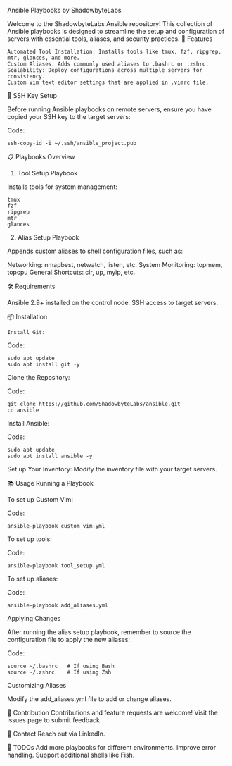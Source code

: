 Ansible Playbooks by ShadowbyteLabs

Welcome to the ShadowbyteLabs Ansible repository! This collection of Ansible playbooks is designed to streamline the setup and configuration of servers with essential tools, aliases, and security practices.
🚀 Features

    Automated Tool Installation: Installs tools like tmux, fzf, ripgrep, mtr, glances, and more.
    Custom Aliases: Adds commonly used aliases to .bashrc or .zshrc.
    Scalability: Deploy configurations across multiple servers for consistency.
    Custom Vim text editor settings that are applied in .vimrc file.

🔑 SSH Key Setup

Before running Ansible playbooks on remote servers, ensure you have copied your SSH key to the target servers:

Code:

    ssh-copy-id -i ~/.ssh/ansible_project.pub

📋 Playbooks Overview
1. Tool Setup Playbook

Installs tools for system management:

    tmux
    fzf
    ripgrep
    mtr
    glances

2. Alias Setup Playbook

Appends custom aliases to shell configuration files, such as:

Networking: nmapbest, netwatch, listen, etc.
System Monitoring: topmem, topcpu
General Shortcuts: clr, up, myip, etc.

🛠️ Requirements

Ansible 2.9+ installed on the control node.
SSH access to target servers.

📦 Installation

    Install Git:

Code:

    sudo apt update
    sudo apt install git -y

Clone the Repository:

Code:

    git clone https://github.com/ShadowbyteLabs/ansible.git
    cd ansible

Install Ansible:

Code:

    sudo apt update
    sudo apt install ansible -y

Set up Your Inventory:
Modify the inventory file with your target servers.

📚 Usage
Running a Playbook

To set up Custom Vim:

Code:

    ansible-playbook custom_vim.yml

To set up tools:

Code:

    ansible-playbook tool_setup.yml

To set up aliases:

Code:

    ansible-playbook add_aliases.yml

Applying Changes

After running the alias setup playbook, remember to source the configuration file to apply the new aliases:

Code:

    source ~/.bashrc   # If using Bash
    source ~/.zshrc    # If using Zsh

Customizing Aliases

Modify the add_aliases.yml file to add or change aliases.

🤝 Contribution
Contributions and feature requests are welcome! Visit the issues page to submit feedback.

💬 Contact
Reach out via LinkedIn.

📌 TODOs
Add more playbooks for different environments.
Improve error handling.
Support additional shells like Fish.
